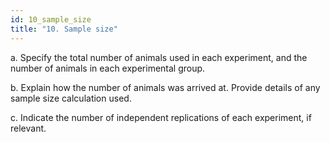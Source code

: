 ```yaml
---
id: 10_sample_size
title: "10. Sample size"
---
```

a. Specify the total number of animals used in each experiment, and the number of animals in each experimental group.

b. Explain how the number of animals was arrived at. Provide details of any sample
size calculation used.

c. Indicate the number of independent replications of each experiment, if relevant.